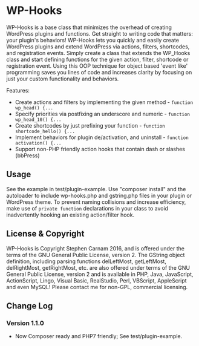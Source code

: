 # WP-Hooks

WP-Hooks is a base class that minimizes the overhead of creating WordPress plugins and functions. Get straight to writing code that matters: your plugin's behaviors! WP-Hooks lets you quickly and easily create WordPress plugins and extend WordPress via actions, filters, shortcodes, and registration events. Simply create a class that extends the WP_Hooks class and start defining functions for the given action, filter, shortcode or registration event. Using this OOP technique for object based 'event like' programming saves you lines of code and increases clarity by focusing on just your custom functionality and behaviors.

Features:

* Create actions and filters by implementing the given method - `function wp_head() {...`
* Specify priorities via postfixing an underscore and numeric - `function wp_head_10() {...`
* Create shortcodes by just prefixing your function - `function shortcode_hello() {...`
* Implement behaviors for plugin de/activation, and uninstall - `function activation() {...`
* Support non-PHP friendly action hooks that contain dash or slashes (bbPress)

## Usage

See the example in test/plugin-example. Use "composer install" and the autoloader to include wp-hooks.php and gstring.php files in your plugin or WordPress theme. To prevent naming collisions and increase efficiency, make use of `private function` declarations in your class to avoid inadvertently hooking an existing action/filter hook.


## License & Copyright

WP-Hooks is Copyright Stephen Carnam 2016, and is offered under the terms of the GNU General Public License, version 2. The GString object definition, including parsing functions delLeftMost, getLeftMost, delRightMost, getRightMost, etc. are also offered under terms of the GNU General Public License, version 2 and is available in PHP, Java, JavaScript, ActionScript, Lingo, Visual Basic, RealStudio, Perl, VBScript, AppleScript and even MySQL! Please contact me for non-GPL, commercial licensing.

## Change Log

### Version 1.1.0
* Now Composer ready and PHP7 friendly; See test/plugin-example.
